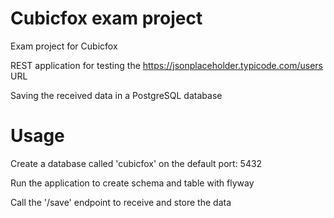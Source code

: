 # Cubicfox exam project
Exam project for Cubicfox

REST application for testing the https://jsonplaceholder.typicode.com/users URL

Saving the received data in a PostgreSQL database

# Usage
Create a database called 'cubicfox' on the default port: 5432

Run the application to create schema and table with flyway

Call the '/save' endpoint to receive and store the data
